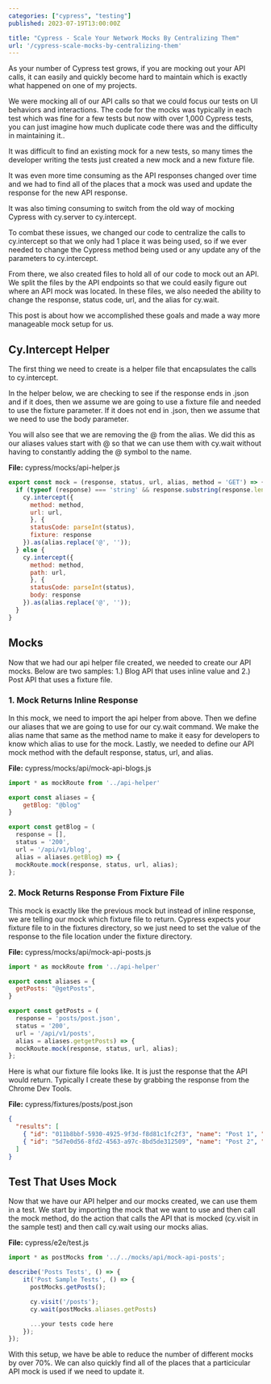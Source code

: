 ```yaml
---
categories: ["cypress", "testing"]
published: 2023-07-19T13:00:00Z

title: "Cypress - Scale Your Network Mocks By Centralizing Them"
url: '/cypress-scale-mocks-by-centralizing-them'
---
```


As your number of Cypress test grows, if you are mocking out your API calls, it can easily and quickly become hard to maintain which is exactly what happened on one of my projects.

We were mocking all of our API calls so that we could focus our tests on UI behaviors and interactions.  The code for the mocks was typically in each test which was fine for a few tests but now with over 1,000 Cypress tests, you can just imagine how much duplicate code there was and the difficulty in maintaining it..

It was difficult to find an existing mock for a new tests, so many times the developer writing the tests just created a new mock and a new fixture file.

It was even more time consuming as the API responses changed over time and we had to find all of the places that a mock was used and update the response for the new API response.

It was also timing consuming to switch from the old way of mocking Cypress with cy.server to cy.intercept.

<!--more-->

To combat these issues, we changed our code to centralize the calls to cy.intercept so that we only had 1 place it was being used, so if we ever needed to change the Cypress method being used or any update any of the parameters to cy.intercept.

From there, we also created files to hold all of our code to mock out an API.  We split the files by the API endpoints so that we could easily figure out where an API mock was located.  In these files, we also needed the ability to change the response, status code, url, and the alias for cy.wait.

This post is about how we accomplished these goals and made a way more manageable mock setup for us.


## Cy.Intercept Helper

The first thing we need to create is a helper file that encapsulates the calls to cy.intercept.

In the helper below, we are checking to see if the response ends in .json and if it does, then we assume we are going to use a fixture file and needed to use the fixture parameter.  If it does not end in .json, then we assume that we need to use the body parameter.

You will also see that we are removing the @ from the alias.  We did this as our aliases values start with @ so that we can use them with cy.wait without having to constantly adding the @ symbol to the name.

**File:** cypress/mocks/api-helper.js

```javascript
export const mock = (response, status, url, alias, method = 'GET') => {
  if (typeof (response) === 'string' && response.substring(response.length - 5) === '.json') {
    cy.intercept({
      method: method,
      url: url,
      }, {
      statusCode: parseInt(status),
      fixture: response
    }).as(alias.replace('@', ''));
  } else {
    cy.intercept({
      method: method,
      path: url,
      }, {
      statusCode: parseInt(status),
      body: response
    }).as(alias.replace('@', ''));
  }
}
```

## Mocks

Now that we had our api helper file created, we needed to create our API mocks.  Below are two samples: 1.) Blog API that uses inline value and 2.) Post API that uses a fixture file.

### 1. Mock Returns Inline Response

In this mock, we need to import the api helper from above.  Then we define our aliases that we are going to use for our cy.wait command.  We make the alias name that same as the method name to make it easy for developers to know which alias to use for the mock.  Lastly, we needed to define our API mock method with the default response, status, url, and alias.

**File:** cypress/mocks/api/mock-api-blogs.js

```javascript
import * as mockRoute from '../api-helper'

export const aliases = {
    getBlog: "@blog"
}

export const getBlog = (
  response = [],
  status = '200',
  url = '/api/v1/blog',
  alias = aliases.getBlog) => {
  mockRoute.mock(response, status, url, alias);
};
```

### 2. Mock Returns Response From Fixture File

This mock is exactly like the previous mock but instead of inline response, we are telling our mock which fixture file to return.  Cypress expects your fixture file to in the fixtures directory, so we just need to set the value of the response to the file location under the fixture directory.

**File:** cypress/mocks/api/mock-api-posts.js

```javascript
import * as mockRoute from '../api-helper'

export const aliases = {
  getPosts: "@getPosts",
}

export const getPosts = (
  response = 'posts/post.json',
  status = '200',
  url = '/api/v1/posts',
  alias = aliases.getgetPosts) => {
  mockRoute.mock(response, status, url, alias);
};
```

Here is what our fixture file looks like.  It is just the response that the API would return.  Typically I create these by grabbing the response from the Chrome Dev Tools.

**File:** cypress/fixtures/posts/post.json

```json
{
  "results": [
    { "id": "011b8bbf-5930-4925-9f3d-f8d81c1fc2f3", "name": "Post 1", "BlogId": 1 },
    { "id": "5d7e0d56-8fd2-4563-a97c-8bd5de312509", "name": "Post 2", "BlogId": 1},
  ]
}
```

## Test That Uses Mock

Now that we have our API helper and our mocks created, we can use them in a test.  We start by importing the mock that we want to use and then call the mock method, do the action that calls the API that is mocked (cy.visit in the sample test) and then call cy.wait using our mocks alias.

**File:** cypress/e2e/test.js

```javascript
import * as postMocks from '../../mocks/api/mock-api-posts';

describe('Posts Tests', () => {
    it('Post Sample Tests', () => {
      postMocks.getPosts();

      cy.visit('/posts');
      cy.wait(postMocks.aliases.getPosts)

      ...your tests code here
    });
});
```

With this setup, we have be able to reduce the number of different mocks by over 70%.  We can also quickly find all of the places that a particicular API mock is used if we need to update it.
